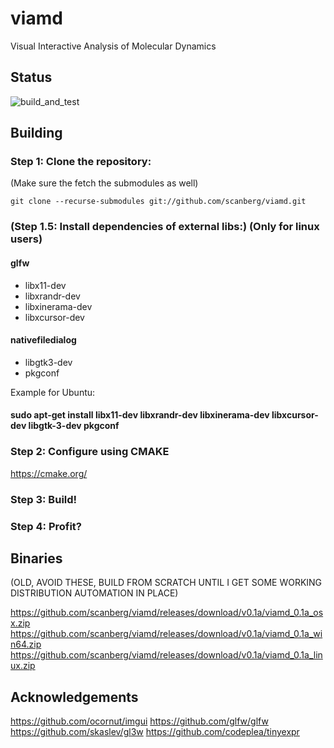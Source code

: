 # viamd
Visual Interactive Analysis of Molecular Dynamics

## Status
![build_and_test](https://github.com/scanberg/viamd/workflows/build_and_test/badge.svg?branch=master)

## Building
### Step 1: Clone the repository:

(Make sure the fetch the submodules as well)

```git clone --recurse-submodules git://github.com/scanberg/viamd.git```

### (Step 1.5: Install dependencies of external libs:) (Only for linux users)
#### glfw
- libx11-dev
- libxrandr-dev
- libxinerama-dev
- libxcursor-dev

#### nativefiledialog
- libgtk3-dev
- pkgconf

Example for Ubuntu:
#### sudo apt-get install libx11-dev libxrandr-dev libxinerama-dev libxcursor-dev libgtk-3-dev pkgconf

### Step 2: Configure using CMAKE

https://cmake.org/

### Step 3: Build!

### Step 4: Profit?

## Binaries
(OLD, AVOID THESE, BUILD FROM SCRATCH UNTIL I GET SOME WORKING DISTRIBUTION AUTOMATION IN PLACE)

https://github.com/scanberg/viamd/releases/download/v0.1a/viamd_0.1a_osx.zip
https://github.com/scanberg/viamd/releases/download/v0.1a/viamd_0.1a_win64.zip
https://github.com/scanberg/viamd/releases/download/v0.1a/viamd_0.1a_linux.zip

## Acknowledgements

https://github.com/ocornut/imgui
https://github.com/glfw/glfw
https://github.com/skaslev/gl3w
https://github.com/codeplea/tinyexpr
